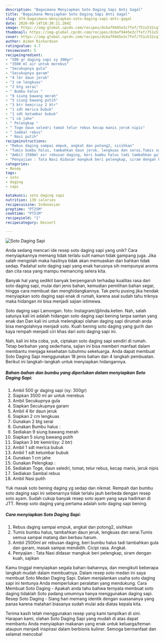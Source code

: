 ```yaml
---
description: "Bagaimana Menyiapkan Soto Daging Sapi Anti Gagal"
title: "Bagaimana Menyiapkan Soto Daging Sapi Anti Gagal"
slug: 474-bagaimana-menyiapkan-soto-daging-sapi-anti-gagal
date: 2020-09-14T18:30:21.284Z
image: https://img-global.cpcdn.com/recipes/dcbaf9445e3c7fef/751x532cq70/soto-daging-sapi-foto-resep-utama.jpg
thumbnail: https://img-global.cpcdn.com/recipes/dcbaf9445e3c7fef/751x532cq70/soto-daging-sapi-foto-resep-utama.jpg
cover: https://img-global.cpcdn.com/recipes/dcbaf9445e3c7fef/751x532cq70/soto-daging-sapi-foto-resep-utama.jpg
author: Aiden Richardson
ratingvalue: 4.7
reviewcount: 5
recipeingredient:
- "500 gr daging sapi sy 300gr"
- "3500 ml air untuk merebus"
- "Secukupnya gula"
- "Secukupnya garam"
- "4 lbr daun jeruk"
- "2 cm lengkuas"
- "2 btg serai"
- " Bumbu halus "
- "9 siung bawang merah"
- "5 siung bawang putih"
- "3 btr kemirisy 2 btr"
- "1 sdt merica bubuk"
- "1 sdt ketumbar bubuk"
- "1 cm jahe"
- " Pelengkap "
- " Toge daun seledri tomat telur rebus kecap manis jeruk nipis"
- " Sambal rebus"
- " Nasi putih"
recipeinstructions:
- "Rebus daging sampai empuk, angkat dan potong2, sisihkan"
- "Tumis bumbu halus, tambahkan daun jeruk, lengkuas dan serai.Tumis semua sampai matang dan berbau harum."
- "Ambil 2500ml air rebusan daging, beri bumbu halus tadi tambahkan gula dan garam, masak sampai mendidih. Cicipi rasa. Angkat."
- "Penyajian : Tata Nasi didasar mangkuk beri pelengkap, siram dengan kuah, sajikan"
categories:
- Resep
tags:
- soto
- daging
- sapi

katakunci: soto daging sapi 
nutrition: 139 calories
recipecuisine: Indonesian
preptime: "PT25M"
cooktime: "PT51M"
recipeyield: "1"
recipecategory: Dessert

---
```



![Soto Daging Sapi](https://img-global.cpcdn.com/recipes/dcbaf9445e3c7fef/751x532cq70/soto-daging-sapi-foto-resep-utama.jpg)

Anda sedang mencari ide resep soto daging sapi yang unik? Cara menyiapkannya memang tidak terlalu sulit namun tidak gampang juga. Jika salah mengolah maka hasilnya tidak akan memuaskan dan bahkan tidak sedap. Padahal soto daging sapi yang enak harusnya sih mempunyai aroma dan cita rasa yang mampu memancing selera kita.

Banyak hal yang sedikit banyak berpengaruh terhadap kualitas rasa dari soto daging sapi, mulai dari jenis bahan, kemudian pemilihan bahan segar, hingga cara membuat dan menghidangkannya. Tak perlu pusing jika hendak menyiapkan soto daging sapi enak di rumah, karena asal sudah tahu triknya maka hidangan ini bisa menjadi sajian istimewa.

Soto daging sapi Lamongan. foto: Instagram/@linda.kellen. Nah, salah satunya kali ini adalah hidangan soto daging sapi bening tanpa santan yang enak dan Dan kali ini untuk melengkapi olahan daging sapi dirumah anda bisa mengolahnya menjadi soto. Kuah bening soto daging yang gurih dan kaya rempah menjadi ciri khas dari soto daging sapi ini.


Nah, kali ini kita coba, yuk, ciptakan soto daging sapi sendiri di rumah. Tetap berbahan yang sederhana, sajian ini bisa memberi manfaat dalam membantu menjaga kesehatan tubuhmu sekeluarga. Anda dapat membuat Soto Daging Sapi menggunakan 18 jenis bahan dan 4 langkah pembuatan. Berikut ini langkah-langkah untuk menyiapkan hidangannya.

<!--inarticleads1-->

##### Bahan-bahan dan bumbu yang diperlukan dalam menyiapkan Soto Daging Sapi:

1. Ambil 500 gr daging sapi (sy: 300gr)
1. Siapkan 3500 ml air untuk merebus
1. Ambil Secukupnya gula
1. Siapkan Secukupnya garam
1. Ambil 4 lbr daun jeruk
1. Siapkan 2 cm lengkuas
1. Gunakan 2 btg serai
1. Gunakan  Bumbu halus :
1. Sediakan 9 siung bawang merah
1. Siapkan 5 siung bawang putih
1. Siapkan 3 btr kemiri(sy: 2 btr)
1. Ambil 1 sdt merica bubuk
1. Ambil 1 sdt ketumbar bubuk
1. Gunakan 1 cm jahe
1. Gunakan  Pelengkap :
1. Sediakan  Toge, daun seledri, tomat, telur rebus, kecap manis, jeruk nipis
1. Sediakan  Sambal rebus
1. Ambil  Nasi putih


Yuk masak soto bening daging yg sedap dan nikmat. Rempah dan bumbu soto daging sapi ini sebenarnya tidak terlalu jauh berbeda dengan resep soto ayam. Sudah cukup banyak resep soto ayam yang saya hadirkan di JTT. Resep soto daging yang pertama adalah soto daging sapi bening. 

<!--inarticleads2-->

##### Cara menyiapkan Soto Daging Sapi:

1. Rebus daging sampai empuk, angkat dan potong2, sisihkan
1. Tumis bumbu halus, tambahkan daun jeruk, lengkuas dan serai.Tumis semua sampai matang dan berbau harum.
1. Ambil 2500ml air rebusan daging, beri bumbu halus tadi tambahkan gula dan garam, masak sampai mendidih. Cicipi rasa. Angkat.
1. Penyajian : Tata Nasi didasar mangkuk beri pelengkap, siram dengan kuah, sajikan


Kamu tinggal menyiapkan segala bahan-bahannya, dan mengikuti beberapa langkah mudah dalam membuatnya. Dalam resep soto medan ini saya membuat Soto Medan Daging Sapi. Dalam menjalankan usaha soto daging sapi ini tentunya Anda memperlukan peralatan yang mendukung. Cara Membuat Soto Daging - Apakah anda tahu bahwa ternyata membuat soto daging tidaklah Soto padang umumnya hanya menggunakan daging sapi. Resep Soto Daging - Siang hari memang identik dengan suasananya yang panas karena matahari biasanya sudah mulai ada diatas kepala kita. 

Terima kasih telah menggunakan resep yang kami tampilkan di sini. Harapan kami, olahan Soto Daging Sapi yang mudah di atas dapat membantu Anda menyiapkan makanan yang enak untuk keluarga/teman ataupun menjadi inspirasi dalam berbisnis kuliner. Semoga bermanfaat dan selamat mencoba!
